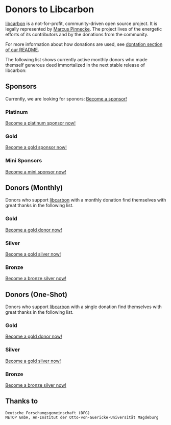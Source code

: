 # Donors to Libcarbon 

[libcarbon](https://github.com/protolabs/libcarbon) is a not-for-profit, community-driven open source project. It is 
legally represented by [Marcus Pinnecke](http://www.pinnecke.info). The project lives of the energetic efforts of its 
contributors and by the donations from the community.

For more information about how donations are used, see [dontation section of our README](README.md). 

The following list shows currently active monthly donors who made themself generous deed immortalized in the next 
stable release of libcarbon:

## Sponsors

Currently, we are looking for sponors: [Become a sponsor!](mailto:pinnecke@ovgu.de)

### Platinum

[Become a platinum sponsor now!](mailto:pinnecke@ovgu.de)

### Gold

[Become a gold sponsor now!](mailto:pinnecke@ovgu.de)

### Mini Sponsors

[Become a mini sponsor now!](mailto:pinnecke@ovgu.de)

## Donors (Monthly)

Donors who support [libcarbon](https://github.com/protolabs/libcarbon) with a monthly donation find themselves with 
great thanks in the following list.

### Gold

[Become a gold donor now!](mailto:pinnecke@ovgu.de)

### Silver

[Become a gold silver now!](mailto:pinnecke@ovgu.de)

### Bronze

[Become a bronze silver now!](mailto:pinnecke@ovgu.de)

## Donors (One-Shot)

Donors who support [libcarbon](https://github.com/protolabs/libcarbon) with a single donation find themselves with 
great thanks in the following list.

### Gold

[Become a gold donor now!](mailto:pinnecke@ovgu.de)

### Silver

[Become a gold silver now!](mailto:pinnecke@ovgu.de)

### Bronze

[Become a bronze silver now!](mailto:pinnecke@ovgu.de)

## Thanks to

```
Deutsche Forschungsgemeinschaft (DFG)
METOP GmbH, An-Institut der Otto-von-Guericke-Universität Magdeburg
```


